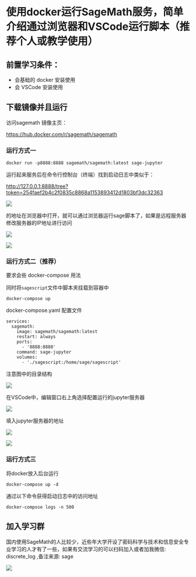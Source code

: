 # 使用docker运行SageMath服务，简单介绍通过浏览器和VSCode运行脚本（推荐个人或教学使用）

## 前置学习条件：

* 会基础的 docker 安装使用
* 会 VSCode 安装使用

## 下载镜像并且运行

访问sagemath 镜像主页：

https://hub.docker.com/r/sagemath/sagemath

### 运行方式一

```
docker run -p8888:8888 sagemath/sagemath:latest sage-jupyter
```

运行起来服务后在命令行控制台（终端）找到启动日志中类似于：

http://127.0.0.1:8888/tree?token=254faef2b4c2f0835c8868a1153893412d1803bf3dc32363

![](images/sage_up.png)

的地址在浏览器中打开，就可以通过浏览器运行sage脚本了，如果是远程服务器修改服务器的IP地址进行访问

![](images/sage_web.png)

![](images/sage_web2.png)

### 运行方式二（推荐）

要求会些 docker-compose 用法

同时将`sagescript`文件中脚本夹挂载到容器中

```
docker-compose up
```

docker-compose.yaml 配置文件
```
services:
  sagemath:
    image: sagemath/sagemath:latest
    restart: always
    ports:
      - '8888:8888'
    command: sage-jupyter
    volumes:
      - './sagescript:/home/sage/sagescript'

```

注意图中的目录结构

![](images/sage_compose.png)

在VSCode中，编辑窗口右上角选择配置运行的jupyter服务器

![](images/sage_vscode1.png)

填入jupyter服务器的地址

![](images/sage_vscode2.png)

![](images/sage_vscode3.png)

### 运行方式三

将docker放入后台运行

```
docker-compose up -d
```

通过以下命令获得启动日志中的访问地址

```
docker-compose logs -n 500
```

## 加入学习群

国内使用SageMath的人比较少，近些年大学开设了密码科学与技术和信息安全专业学习的人才有了一些，如果有交流学习的可以扫码加入或者加我微信: discrete_log ,备注来源: sage


![](../sagemath_groups.jpg)

